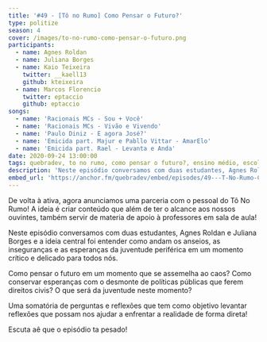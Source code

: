 ```yaml
---
title: '#49 - [Tô no Rumo] Como Pensar o Futuro?'
type: politize
season: 4
cover: /images/to-no-rumo-como-pensar-o-futuro.png
participants:
  - name: Agnes Roldan
  - name: Juliana Borges
  - name: Kaio Teixeira
    twitter: __kaell13
    github: kteixeira
  - name: Marcos Florencio
    twitter: eptaccio
    github: eptaccio
songs:
  - name: 'Racionais MCs - Sou + Você'
  - name: 'Racionais MCs - Vivão e Vivendo'
  - name: 'Paulo Diniz - E agora José?'
  - name: 'Emicida part. Majur e Pabllo Vittar - AmarElo'
  - name: 'Emicida part. Rael - Levanta e Anda'
date: 2020-09-24 13:00:00
tags: quebradev, to no rumo, como pensar o futuro?, ensino médio, escolas
description: 'Neste episódio conversamos com duas estudantes, Agnes Roldan e Juliana Borges e a ideia central foi entender como andam os anseios, as inseguranças e as esperanças da juventude periférica em um momento crítico e delicado para todos nós.'
embed_url: 'https://anchor.fm/quebradev/embed/episodes/49---T-No-Rumo-Como-pensar-o-futuro-ek3vso'
---
```


De volta à ativa, agora anunciamos uma parceria com o pessoal do Tô No Rumo! A ideia é criar conteúdo que além de ter o alcance aos nossos ouvintes, também servir de materia de apoio à professores em sala de aula!

Neste episódio conversamos com duas estudantes, Agnes Roldan e Juliana Borges e a ideia central foi entender como andam os anseios, as inseguranças e as esperanças da juventude periférica em um momento crítico e delicado para todos nós.

Como pensar o futuro em um momento que se assemelha ao caos? Como conservar esperanças com o desmonte de políticas públicas que ferem direitos civis? O que será da juventude neste momento?

Uma somatória de perguntas e reflexões que tem como objetivo levantar reflexões que possam nos ajudar a enfrentar a realidade de forma direta!

Escuta aê que o episódio ta pesado!
